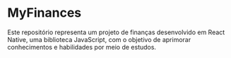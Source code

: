 # MyFinances
Este repositório representa um projeto de finanças desenvolvido em React Native, uma biblioteca JavaScript, com o objetivo de aprimorar conhecimentos e habilidades por meio de estudos.
